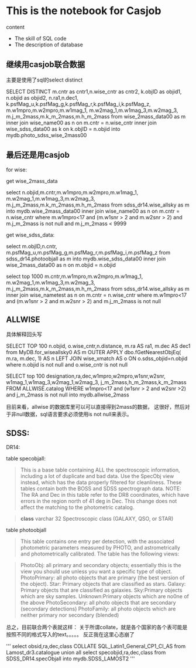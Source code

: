 # This is the notebook for Casjob

content

- The skill of SQL code
- The description of database


## 继续用casjob联合数据

主要是使用了sql的select distinct

SELECT DISTINCT
  m.cntr as cntr1,n.wise_cntr as cntr2,
  k.objID as objid1, n.objid as objid2,
  n.ra1,n.dec1,
  k.psfMag_u,k.psfMag_g,k.psfMag_r,k.psfMag_i,k.psfMag_z,
  m.w1mpro,m.w2mpro,m.w1mag_1,
  m.w2mag_1,m.w1mag_3,m.w2mag_3,
  m.j_m_2mass,m.k_m_2mass,m.h_m_2mass
from wise_2mass_data00 as m
  inner join wise_name00 as n
  on m.cntr = n.wise_cntr
  inner join wise_sdss_data00 as k
  on k.objID = n.objid
  into mydb.photo_sdss_wise_2mass00


## 最后还是用casjob

for wise:

get wise\_2mass\_data

select
  n.objid,m.cntr,m.w1mpro,m.w2mpro,m.w1mag_1,
  m.w2mag_1,m.w1mag_3,m.w2mag_3,
  m.j_m_2mass,m.k_m_2mass,m.h_m_2mass
from sdss_dr14.wise_allsky as m
into mydb.wise_2mass_data00
  inner join wise_name00 as n
  on m.cntr = n.wise_cntr
where m.w1mpro<17 and (m.w1snr > 2 and m.w2snr > 2)
  and m.j_m_2mass is not null
  and m.j_m_2mass < 9999

get wise\_sdss\_data:

select
  m.objID,n.cntr,
  m.psfMag_u,m.psfMag_g,m.psfMag_r,m.psfMag_i,m.psfMag_z
from sdss_dr14.photoobjall as m
into mydb.wise_sdss_data00
  inner join wise_2mass_data00 as n
  on m.objid = n.objid



select top 1000
  m.cntr,m.w1mpro,m.w2mpro,m.w1mag_1,
  m.w2mag_1,m.w1mag_3,m.w2mag_3,
  m.j_m_2mass,m.k_m_2mass,m.h_m_2mass
from sdss_dr14.wise_allsky as m
  inner join wise_nametest as n
  on m.cntr = n.wise_cntr
where m.w1mpro<17 and (m.w1snr > 2 and m.w2snr > 2)
  and m.j_m_2mass is not null

## ALLWISE
具体解释回头写


SELECT TOP 100
  n.objid, o.wise_cntr,n.distance,
  m.ra AS ra1, m.dec AS dec1
   from MyDB.for_wiseallsky0 AS m 
     OUTER APPLY dbo.fGetNearestObjEq( m.ra, m.dec, 1) AS n
     LEFT JOIN wise_xmatch AS o ON o.sdss_objid=n.objid
     where n.objid is not null and o.wise_cntr is not null

SELECT top 100
  designation,ra,dec,w1mpro,w2mpro,w1snr,w2snr,
  w1mag_1,w1mag_3,w2mag_1,w2mag_3,
  j_m_2mass,h_m_2mass,k_m_2mass
FROM ALLWISE.catalog
WHERE w1mpro<17 and (w1snr > 2 and w2snr >2)
  and j_m_2mass is not null
into mydb.allwise_2mass

目前来看，allwise 的数据库里可以可以直接得到2mass的数据，
这很好，然后对于非null数据，sql语言要求必须使用is not null来表示。


## SDSS:
DR14:

table specobjall:

>This is a base table containing ALL the spectroscopic information, including a lot of duplicate and bad data. Use the SpecObj view instead, which has the data properly filtered for cleanliness. These tables contain both the BOSS and SDSS spectrograph data. NOTE: The RA and Dec in this table refer to the DR8 coordinates, which have errors in the region north of 41 deg in Dec. This change does not affect the matching to the photometric catalog.

>**class**   varchar 32          Spectroscopic class (GALAXY, QSO, or STAR)

table photoobjall

>This table contains one entry per detection, with the associated photometric parameters measured by PHOTO, and astrometrically and photometrically calibrated.
The table has the following views:

>PhotoObj: all primary and secondary objects; essentially this is the view you should use unless you want a specific type of object.
PhotoPrimary: all photo objects that are primary (the best version of the object).
Star: Primary objects that are classified as stars.
Galaxy: Primary objects that are classified as galaxies.
Sky:Primary objects which are sky samples.
Unknown:Primary objects which are no0ne of the above
PhotoSecondary: all photo objects that are secondary (secondary detections)
PhotoFamily: all photo objects which are neither primary nor secondary (blended)

总之，目前联合两个表就这样：
关于所谓collate，就是各个国家的各个表可能是按照不同的格式写入的text。。。。。
反正我在这里心态崩了

'''
select obsid,ra,dec,class COLLATE SQL_Latin1_General_CP1_CI_AS from Lamost_dr3.catalogue
union all
select specobjid,ra,dec,class from SDSS_DR14.specObjall
into mydb.SDSS_LAMOST2
'''